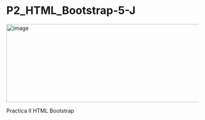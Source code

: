 # P2_HTML_Bootstrap-5-J
<img width="871" height="206" alt="image" src="https://github.com/user-attachments/assets/501fc9a1-2360-4a38-aa43-bfab70292692" />

Practica II HTML Bootstrap
